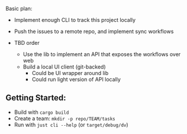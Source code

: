 Basic plan:

- Implement enough CLI to track this project locally
- Push the issues to a remote repo, and implement sync workflows

- TBD order
  - Use the lib to implement an API that exposes the workflows over web
  - Build a local UI client (git-backed)
    - Could be UI wrapper around lib
    - Could run light version of API locally


## Getting Started:

- Build with `cargo build`
- Create a team: `mkdir -p repo/TEAM/tasks`
- Run with `just cli --help` (or `target/debug/dv`)
